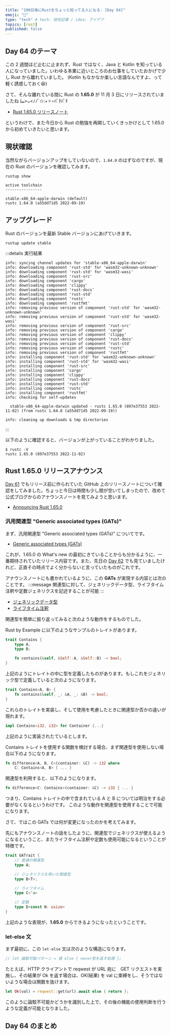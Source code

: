 ```yaml
---
title: "100日後にRustをちょっと知ってる人になる: [Day 64]"
emoji: "🦀"
type: "tech" # tech: 技術記事 / idea: アイデア
topics: [rust]
published: false
---
```

## Day 64 のテーマ

この 2 週間ほど止むに止まれず、Rust ではなく、Java と Kotlin を知っている人になっていました。いわゆる本業に近いところのお仕事をしていたおかげで少し Rust から離れていました。
(Kotlin もなかなか楽しい言語なんですよ、って軽く誘惑しておく😆)

さて、そんな離れている間に Rust の **1.65.0** が 11 月 3 日にリリースされていましたね (⑉>ᴗ<ﾉﾉﾞ✩:+✧︎⋆ﾊﾟﾁﾊﾟﾁ

- [Rust 1.65.0 リリースノート](https://github.com/rust-lang/rust/releases/tag/1.65.0)

というわけで、また今日から Rust の勉強を再開していくきっかけとして 1.65.0 から初めていきたいと思います。

## 現状確認

当然ながらバージョンアップをしていないので、`1.64.0` のはずなのですが、現在の Rust のバージョンを確認してみます。

```shell
rustup show
```

```shell
active toolchain
----------------

stable-x86_64-apple-darwin (default)
rustc 1.64.0 (a55dd71d5 2022-09-19)
```

## アップグレード

Rust のバージョンを最新 Stable バージョンにあげていきます。

```shell
rustup update stable
```

:::details 実行結果

```shell
info: syncing channel updates for 'stable-x86_64-apple-darwin'
info: downloading component 'rust-std' for 'wasm32-unknown-unknown'
info: downloading component 'rust-std' for 'wasm32-wasi'
info: downloading component 'rust-src'
info: downloading component 'cargo'
info: downloading component 'clippy'
info: downloading component 'rust-docs'
info: downloading component 'rust-std'
info: downloading component 'rustc'
info: downloading component 'rustfmt'
info: removing previous version of component 'rust-std' for 'wasm32-unknown-unknown'
info: removing previous version of component 'rust-std' for 'wasm32-wasi'
info: removing previous version of component 'rust-src'
info: removing previous version of component 'cargo'
info: removing previous version of component 'clippy'
info: removing previous version of component 'rust-docs'
info: removing previous version of component 'rust-std'
info: removing previous version of component 'rustc'
info: removing previous version of component 'rustfmt'
info: installing component 'rust-std' for 'wasm32-unknown-unknown'
info: installing component 'rust-std' for 'wasm32-wasi'
info: installing component 'rust-src'
info: installing component 'cargo'
info: installing component 'clippy'
info: installing component 'rust-docs'
info: installing component 'rust-std'
info: installing component 'rustc'
info: installing component 'rustfmt'
info: checking for self-updates

  stable-x86_64-apple-darwin updated - rustc 1.65.0 (897e37553 2022-11-02) (from rustc 1.64.0 (a55dd71d5 2022-09-19))

info: cleaning up downloads & tmp directories
```

:::

以下のように確認すると、バージョンが上がっていることがわかりました。

```shell
$ rustc -V
rustc 1.65.0 (897e37553 2022-11-02)
```

## Rust 1.65.0 リリースアナウンス

[Day 61](https://zenn.dev/shinyay/articles/hello-rust-day061) でもリリース前に作られていた GitHub 上のリリースノートについて確認をしてみました。ちょっと今日は時間も少し間が空いてしまったので、改めて公式ブログからのアナウンスノートを見てみようと思います。

- [Announcing Rust 1.65.0](https://blog.rust-lang.org/2022/11/03/Rust-1.65.0.html)

### 汎用関連型 "Generic associated types (GATs)"

まず、汎用関連型 "Generic associated types (GATs)" についてです。

- [Generic associated types (GATs)](https://blog.rust-lang.org/2022/11/03/Rust-1.65.0.html#generic-associated-types-gats)

これが、1.65.0 の What's new の最初にきていることからも分かるように、一番期待されていたリリース内容です。また、先日の [Day 62](https://zenn.dev/shinyay/articles/hello-rust-day062) でも見ていましたけれど、正直その時点でよく分からないと言っていたものがこれです。

アナウンスノートにも書かれているように、この **GATs** が実現する内容とは次のことです。
:::message
関連型に対して、ジェネリックデータ型、ライフタイム注釈や定数ジェネリクスを記述することが可能
:::

- [ジェネリックデータ型](https://doc.rust-lang.org/book/ch10-01-syntax.html)
- [ライフタイム注釈](https://doc.rust-lang.org/book/ch10-03-lifetime-syntax.html)

関連型を簡単に振り返ってみると次のような動作をするものでした。

Rust by Example に以下のようなサンプルのトレイトがあります。

```rust
trait Contains {
    type A;
    type B;

    fn contains(&self, &Self::A, &Self::B) -> bool;
}
```

上記のようにトレイトの中に型を定義したものがあります。もしこれをジェネリック型で定義していると次のようになります。

```rust
trait Contains<A, B> {
    fn contains(&self, _: &A, _: &B) -> bool;
}
```

これらのトレイトを実装し、そして使用を考慮したときに関連型か否かの違いが現れます。

```rust
impl Contains<i32, i32> for Container {...}
```

上記のように実装されたているとします。

Contains トレイトを使用する関数を検討する場合、まず関連型を使用しない場合以下のようになります。

```rust
fn difference<A, B, C>(container: &C) -> i32 where
    C: Contains<A, B> { ... }
```

関連型を利用すると、以下のようになります。

```rust
fn difference<C: Contains>(container: &C) -> i32 { ... }
```

つまり、Contains トレイトの中で含まれている A と B については明治をする必要がなくなるというわけです。
このような動作を関連型を使用することで可能になります。

さて、ではこの GATs では何が変更になったのかを考えてみます。

先にもアナウンスノートの話をしたように、関連型でジェネリクスが使えるようになるということ、またライフタイム注釈や定数も使用可能になるということが特徴です。

```rust
trait GATrait {
    // 普通の関連型
    type A;

    // ジェネリクスを用いた関連型
    type B<T>;

    // ライフタイム
    type C<'a>

    // 定数
    type D<const N: usize>
}
```

上記のような表現が、**1.65.0** からできるようになったということです。

### let-else 文

まず最初に、この `let-else` 文は次のような構造になります。

```rust
// let 論駁可能パターン = 値 else { never型を返す処理 };
```

たとえば、HTTP クライアントで reqwest が URL 宛に　GET リクエストを実施し、その結果が Ok を返す場合は、OK(結果) を val に束縛をし、そうではないような場合は関数を抜けます。

```rust
let Ok(val) = reqwest::get(url).await else { return };
```

このように論駁不可能かどうかを識別した上で、その後の機能の使用判断を行うような定義が可能となりました。

## Day 64 のまとめ

